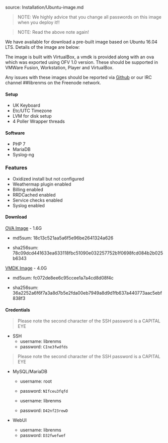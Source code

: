 source: Installation/Ubuntu-image.md
> NOTE: We highly advice that you change all passwords on this image when you deploy it!!

> NOTE: Read the above note again!

We have available for download a pre-built image based on Ubuntu 16.04 LTS. Details of the image are below:

The image is built with VirtualBox, a vmdk is provided along with an ova which was exported using OFV 1.0 version. 
These should be supported in VMWare Fusion, Workstation, Player and VirtualBox.

Any issues with these images should be reported via [Github](https://github.com/librenms/librenms/issues) or our IRC channel ##librenms on the Freenode network.

#### Setup

  - UK Keyboard
  - Etc/UTC Timezone
  - LVM for disk setup
  - 4 Poller Wrapper threads

#### Software

  - PHP 7
  - MariaDB
  - Syslog-ng

### Features

  - Oxidized install but not configured
  - Weathermap plugin enabled
  - Billing enabled
  - RRDCached enabled
  - Service checks enabled
  - Syslog enabled

#### Download

[OVA Image](http://www.lathwood.co.uk/librenms/librenms_ubuntu_1604.ova) - 1.6G

  - md5sum: 18c13c521aa5a6f5e96be2641324a626

  - sha256sum: 78c09dcd441633ea633118fbc51090e032257752b1f0698fcd084b2b025b6343

[VMDK Image](http://www.lathwood.co.uk/librenms/librenms_ubuntu_1604.vmdk) - 4.0G

  - md5sum: fc072de8ee6c95ccee1a7a4cd8d08f4c

  - sha256sum: 36a2252a6f6f7a3a8d7b5e2fda00eb7949a8d9d1fb637a440773aac5ebf838f3

#### Credentials

> Please note the second character of the SSH password is a CAPITAL EYE

  - SSH
    - username: librenms
    - password: `CIne3fwdfds`

> Please note the second character of the SSH password is a CAPITAL EYE

  - MySQL/MariaDB
    - username: root
    - password: `NIfceu3fqfd`

    - username: librenms
    - password: `D42nf23rewD`

  - WebUI
    - username: librenms
    - password: `D32fwefwef`
